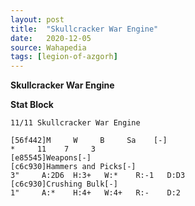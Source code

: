 ```yaml
---
layout: post
title:  "Skullcracker War Engine"
date:   2020-12-05
source: Wahapedia
tags: [legion-of-azgorh]
---
```


**Skullcracker War Engine**

**Stat Block**
```
11/11 Skullcracker War Engine
```

```
[56f442]M     W     B     Sa    [-]
*     11    7     3     
[e85545]Weapons[-]
[c6c930]Hammers and Picks[-]
3"     A:2D6  H:3+   W:*    R:-1   D:D3  
[c6c930]Crushing Bulk[-]
1"     A:*    H:4+   W:4+   R:-    D:2   
```


